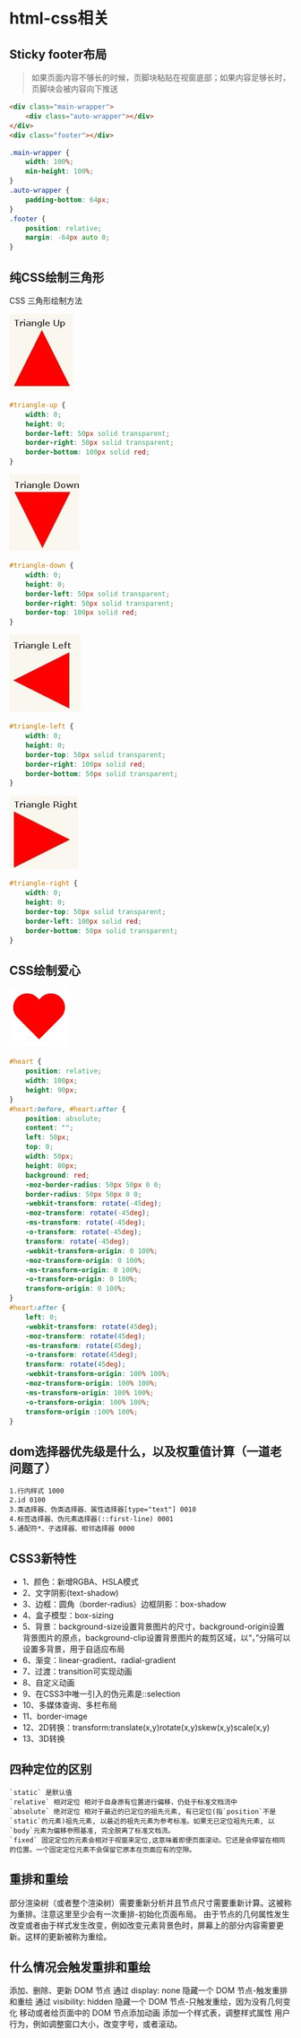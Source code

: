 # html-css相关

## Sticky footer布局

> 如果页面内容不够长的时候，页脚块粘贴在视窗底部；如果内容足够长时，页脚块会被内容向下推送

```html
<div class="main-wrapper">
    <div class="auto-wrapper"></div>
</div>
<div class="footer"></div>
```

```css
.main-wrapper {
    width: 100%;
    min-height: 100%;
}
.auto-wrapper {
    padding-bottom: 64px;
}
.footer {
    position: relative;
    margin: -64px auto 0;
}
```

## 纯CSS绘制三角形

CSS 三角形绘制方法

![An image](./img/t-up.jpg)
```css
#triangle-up {
    width: 0;
    height: 0;
    border-left: 50px solid transparent;
    border-right: 50px solid transparent;
    border-bottom: 100px solid red;
}
```

![An image](./img/t-down.jpg)
```css
#triangle-down {
    width: 0;
    height: 0;
    border-left: 50px solid transparent;
    border-right: 50px solid transparent;
    border-top: 100px solid red;
}
```

![An image](./img/t-left.jpg)
```css
#triangle-left {
    width: 0;
    height: 0;
    border-top: 50px solid transparent;
    border-right: 100px solid red;
    border-bottom: 50px solid transparent;
}
```

![An image](./img/t-right.jpg)
```css
#triangle-right {
    width: 0;
    height: 0;
    border-top: 50px solid transparent;
    border-left: 100px solid red;
    border-bottom: 50px solid transparent;
}
```

## CSS绘制爱心

![An image](./img/heart.jpg)

```css
#heart { 
    position: relative; 
    width: 100px; 
    height: 90px; 
} 
#heart:before, #heart:after { 
    position: absolute; 
    content: ""; 
    left: 50px; 
    top: 0; 
    width: 50px; 
    height: 80px; 
    background: red; 
    -moz-border-radius: 50px 50px 0 0; 
    border-radius: 50px 50px 0 0; 
    -webkit-transform: rotate(-45deg); 
    -moz-transform: rotate(-45deg); 
    -ms-transform: rotate(-45deg); 
    -o-transform: rotate(-45deg); 
    transform: rotate(-45deg); 
    -webkit-transform-origin: 0 100%; 
    -moz-transform-origin: 0 100%; 
    -ms-transform-origin: 0 100%; 
    -o-transform-origin: 0 100%; 
    transform-origin: 0 100%; 
} 
#heart:after { 
    left: 0; 
    -webkit-transform: rotate(45deg); 
    -moz-transform: rotate(45deg); 
    -ms-transform: rotate(45deg); 
    -o-transform: rotate(45deg); 
    transform: rotate(45deg); 
    -webkit-transform-origin: 100% 100%; 
    -moz-transform-origin: 100% 100%; 
    -ms-transform-origin: 100% 100%; 
    -o-transform-origin: 100% 100%; 
    transform-origin :100% 100%; 
} 
```

## dom选择器优先级是什么，以及权重值计算（一道老问题了）

    1.行内样式 1000
    2.id 0100
    3.类选择器、伪类选择器、属性选择器[type="text"] 0010
    4.标签选择器、伪元素选择器(::first-line) 0001
    5.通配符*、子选择器、相邻选择器 0000

## CSS3新特性

- 1、颜色：新增RGBA、HSLA模式
- 2、文字阴影(text-shadow)
- 3、边框：圆角（border-radius）边框阴影：box-shadow
- 4、盒子模型：box-sizing
- 5、背景：background-size设置背景图片的尺寸，background-origin设置背景图片的原点，background-clip设置背景图片的裁剪区域，以“，”分隔可以设置多背景，用于自适应布局
- 6、渐变：linear-gradient、radial-gradient
- 7、过渡：transition可实现动画
- 8、自定义动画
- 9、在CSS3中唯一引入的伪元素是::selection
- 10、多媒体查询、多栏布局
- 11、border-image
- 12、2D转换：transform:translate(x,y)rotate(x,y)skew(x,y)scale(x,y)
- 13、3D转换

## 四种定位的区别

    `static` 是默认值
    `relative` 相对定位 相对于自身原有位置进行偏移，仍处于标准文档流中
    `absolute` 绝对定位 相对于最近的已定位的祖先元素, 有已定位(指`position`不是`static`的元素)祖先元素, 以最近的祖先元素为参考标准。如果无已定位祖先元素, 以`body`元素为偏移参照基准, 完全脱离了标准文档流。
    `fixed` 固定定位的元素会相对于视窗来定位,这意味着即便页面滚动，它还是会停留在相同的位置。一个固定定位元素不会保留它原本在页面应有的空隙。

## 重排和重绘

部分渲染树（或者整个渲染树）需要重新分析并且节点尺寸需要重新计算。这被称为重排。注意这里至少会有一次重排-初始化页面布局。
由于节点的几何属性发生改变或者由于样式发生改变，例如改变元素背景色时，屏幕上的部分内容需要更新。这样的更新被称为重绘。

## 什么情况会触发重排和重绘

添加、删除、更新 DOM 节点
通过 display: none 隐藏一个 DOM 节点-触发重排和重绘
通过 visibility: hidden 隐藏一个 DOM 节点-只触发重绘，因为没有几何变化
移动或者给页面中的 DOM 节点添加动画
添加一个样式表，调整样式属性
用户行为，例如调整窗口大小，改变字号，或者滚动。
